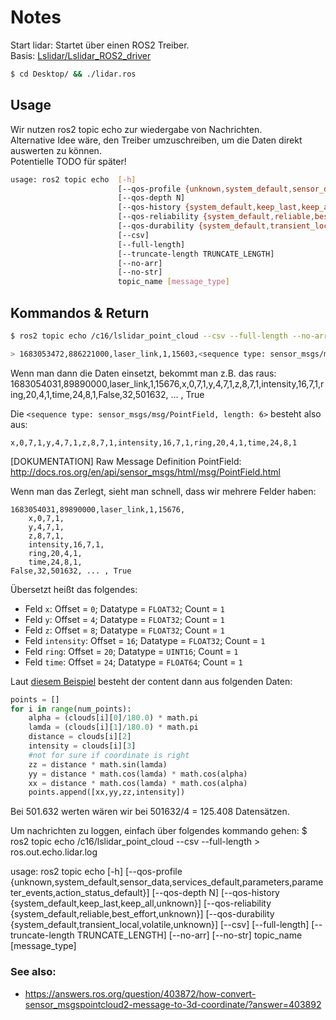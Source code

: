 # Notes

Start lidar: Startet über einen ROS2 Treiber.\
Basis: [Lslidar/Lslidar_ROS2_driver](https://github.com/Lslidar/Lslidar_ROS2_driver/tree/C16_V4.0)

```bash
$ cd Desktop/ && ./lidar.ros
```

## Usage

Wir nutzen ros2 topic echo zur wiedergabe von Nachrichten.\
Alternative Idee wäre, den Treiber umzuschreiben, um die Daten direkt auswerten zu können.\
Potentielle TODO für später!

```bash
usage: ros2 topic echo  [-h]
                        [--qos-profile {unknown,system_default,sensor_data,services_default,parameters,parameter_events,action_status_default}]
                        [--qos-depth N]
                        [--qos-history {system_default,keep_last,keep_all,unknown}]
                        [--qos-reliability {system_default,reliable,best_effort,unknown}]
                        [--qos-durability {system_default,transient_local,volatile,unknown}]
                        [--csv]
                        [--full-length]
                        [--truncate-length TRUNCATE_LENGTH]
                        [--no-arr]
                        [--no-str]
                        topic_name [message_type]
```

## Kommandos & Return

```bash
$ ros2 topic echo /c16/lslidar_point_cloud --csv --full-length --no-arr

> 1683053472,886221000,laser_link,1,15603,<sequence type: sensor_msgs/msg/PointField, length: 6>,False,32,499296,<sequence type: uint8, length: 499296>,True
```

Wenn man dann die Daten einsetzt, bekommt man z.B. das raus:
1683054031,89890000,laser_link,1,15676,x,0,7,1,y,4,7,1,z,8,7,1,intensity,16,7,1,ring,20,4,1,time,24,8,1,False,32,501632, ... , True

Die `<sequence type: sensor_msgs/msg/PointField, length: 6>` besteht also aus:
```
x,0,7,1,y,4,7,1,z,8,7,1,intensity,16,7,1,ring,20,4,1,time,24,8,1
```

[DOKUMENTATION] Raw Message Definition PointField:\
http://docs.ros.org/en/api/sensor_msgs/html/msg/PointField.html

Wenn man das Zerlegt, sieht man schnell, dass wir mehrere Felder haben:
```
1683054031,89890000,laser_link,1,15676,
    x,0,7,1,
    y,4,7,1,
    z,8,7,1,
    intensity,16,7,1,
    ring,20,4,1,
    time,24,8,1,
False,32,501632, ... , True
```

Übersetzt heißt das folgendes:
* Feld `x`: Offset = `0`; Datatype = `FLOAT32`; Count = `1`
* Feld `y`: Offset = `4`; Datatype = `FLOAT32`; Count = `1`
* Feld `z`: Offset = `8`; Datatype = `FLOAT32`; Count = `1`
* Feld `intensity`: Offset = `16`; Datatype = `FLOAT32`; Count = `1`
* Feld `ring`: Offset = `20`; Datatype = `UINT16`; Count = `1`
* Feld `time`: Offset = `24`; Datatype = `FLOAT64`; Count = `1`

Laut [diesem Beispiel](https://python.hotexamples.com/de/examples/sensor_msgs.msg/PointField/count/python-pointfield-count-method-examples.html) besteht der content dann aus folgenden Daten:

```python
points = []
for i in range(num_points):
    alpha = (clouds[i][0]/180.0) * math.pi
    lamda = (clouds[i][1]/180.0) * math.pi
    distance = clouds[i][2]
    intensity = clouds[i][3]
    #not for sure if coordinate is right
    zz = distance * math.sin(lamda)
    yy = distance * math.cos(lamda) * math.cos(alpha)
    xx = distance * math.cos(lamda) * math.cos(alpha)
    points.append([xx,yy,zz,intensity])
```

Bei 501.632 werten wären wir bei 501632/4 = 125.408 Datensätzen.

Um nachrichten zu loggen, einfach über folgendes kommando gehen:
$ ros2 topic echo /c16/lslidar_point_cloud --csv --full-length > ros.out.echo.lidar.log

usage: ros2 topic echo  [-h]
                        [--qos-profile {unknown,system_default,sensor_data,services_default,parameters,parameter_events,action_status_default}]
                        [--qos-depth N]
                        [--qos-history {system_default,keep_last,keep_all,unknown}]
                        [--qos-reliability {system_default,reliable,best_effort,unknown}]
                        [--qos-durability {system_default,transient_local,volatile,unknown}]
                        [--csv]
                        [--full-length]
                        [--truncate-length TRUNCATE_LENGTH]
                        [--no-arr]
                        [--no-str]
                        topic_name [message_type]

### See also:
* https://answers.ros.org/question/403872/how-convert-sensor_msgspointcloud2-message-to-3d-coordinate/?answer=403892
